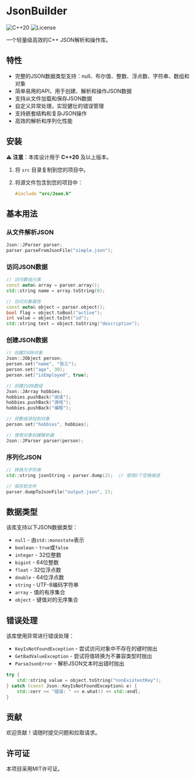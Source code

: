 # JsonBuilder

![C++20](https://img.shields.io/badge/C%2B%2B-20-blue.svg)
![License](https://img.shields.io/badge/License-MIT-green.svg)

一个轻量级高效的C++ JSON解析和操作库。

## 特性

- 完整的JSON数据类型支持：null、布尔值、整数、浮点数、字符串、数组和对象
- 简单易用的API，用于创建、解析和操作JSON数据
- 支持从文件加载和保存JSON数据
- 自定义异常处理，实现健壮的错误管理
- 支持嵌套结构和复杂JSON操作
- 高效的解析和序列化性能

## 安装

**⚠️ 注意**：本库设计用于 **C++20** 及以上版本。

1. 将 `src` 目录复制到您的项目中。

2. 将源文件包含到您的项目中：
    ```cpp
    #include "src/Json.h"
    ```

## 基本用法

### 从文件解析JSON

```cpp
Json::JParser parser;
parser.parseFromJsonFile("simple.json");
```

### 访问JSON数据

```cpp
// 访问数组元素
const auto& array = parser.array();
std::string name = array.toString(0);

// 访问对象属性
const auto& object = parser.object();
bool flag = object.toBool("active");
int value = object.toInt("id");
std::string text = object.toString("description");
```

### 创建JSON数据

```cpp
// 创建JSON对象
Json::JObject person;
person.set("name", "张三");
person.set("age", 30);
person.set("isEmployed", true);

// 创建JSON数组
Json::JArray hobbies;
hobbies.pushBack("阅读");
hobbies.pushBack("游戏");
hobbies.pushBack("编程");

// 将数组添加到对象
person.set("hobbies", hobbies);

// 使用对象创建解析器
Json::JParser parser(person);
```

### 序列化JSON

```cpp
// 转换为字符串
std::string jsonString = parser.dump(2);  // 使用2个空格缩进

// 保存到文件
parser.dumpToJsonFile("output.json", 2);
```

## 数据类型

该库支持以下JSON数据类型：

- `null` - 由`std::monostate`表示
- `boolean` - `true`或`false`
- `integer` - 32位整数
- `bigint` - 64位整数
- `float` - 32位浮点数
- `double` - 64位浮点数
- `string` - UTF-8编码字符串
- `array` - 值的有序集合
- `object` - 键值对的无序集合

## 错误处理

该库使用异常进行错误处理：

- `KeyIsNotFoundException` - 尝试访问对象中不存在的键时抛出
- `GetBadValueException` - 尝试将值转换为不兼容类型时抛出
- `ParseJsonError` - 解析JSON文本时出错时抛出

```cpp
try {
    std::string value = object.toString("nonExistentKey");
} catch (const Json::KeyIsNotFoundException& e) {
    std::cerr << "错误: " << e.what() << std::endl;
}
```

## 贡献

欢迎贡献！请随时提交问题和拉取请求。

## 许可证

本项目采用MIT许可证。